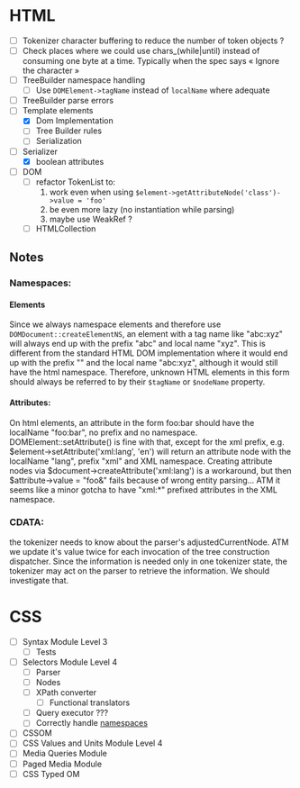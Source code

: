 # HTML
- [ ] Tokenizer character buffering to reduce the number of token objects ?
- [ ] Check places where we could use chars_(while|until) instead of consuming one byte at a time.
    Typically when the spec says « Ignore the character »
- [ ] TreeBuilder namespace handling
    - [ ] Use `DOMElement->tagName` instead of `localName` where adequate
- [ ] TreeBuilder parse errors
- [ ] Template elements
    - [x] Dom Implementation
    - [ ] Tree Builder rules
    - [ ] Serialization
- [ ] Serializer
    - [x] boolean attributes
- [ ] DOM
    - [ ] refactor TokenList to:
        1. work even when using `$element->getAttributeNode('class')->value = 'foo'`
        2. be even more lazy (no instantiation while parsing)
        3. maybe use WeakRef ?
    - [ ] HTMLCollection

## Notes

### Namespaces:

#### Elements
Since we always namespace elements and therefore use `DOMDocument::createElementNS`,
an element with a tag name like "abc:xyz" will always end up with the prefix "abc" and local name "xyz".
This is different from the standard HTML DOM implementation where it would end up with
the prefix "" and the local name "abc:xyz", although it would still have the html namespace.
Therefore, unknown HTML elements in this form should always be referred to by their `$tagName` or `$nodeName` property.


#### Attributes:
On html elements, an attribute in the form foo:bar should have the localName "foo:bar", no prefix and no namespace.
DOMElement::setAttribute() is fine with that, except for the xml prefix, e.g.
$element->setAttribute('xml:lang', 'en') will return an attribute node with the
localName "lang", prefix "xml" and XML namespace.
Creating attribute nodes via $document->createAttribute('xml:lang') is a workaround, but then
$attribute->value = "foo&" fails because of wrong entity parsing...
ATM it seems like a minor gotcha to have "xml:*" prefixed attributes in the XML namespace.

### CDATA:
the tokenizer needs to know about the parser's adjustedCurrentNode.
ATM we update it's value twice for each invocation of the tree construction dispatcher.
Since the information is needed only in one tokenizer state, the tokenizer may act on the parser
to retrieve the information. We should investigate that.

# CSS

- [ ] Syntax Module Level 3
    - [ ] Tests
- [ ] Selectors Module Level 4
    - [ ] Parser
    - [ ] Nodes
    - [ ] XPath converter
        - [ ] Functional translators
    - [ ] Query executor ???
    - [ ] Correctly handle [namespaces](https://drafts.csswg.org/selectors/index.html#type-nmsp)
- [ ] CSSOM
- [ ] CSS Values and Units Module Level 4
- [ ] Media Queries Module
- [ ] Paged Media Module
- [ ] CSS Typed OM
